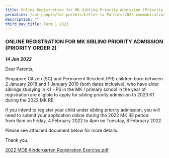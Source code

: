 ```yaml
---
title: Online Registration for MK Sibling Priority Admission (Priority Order 2)
permalink: /our-people/for-parents/Letter-to-Parents/2022-communications/Term-1-2022/14Jan2022/
description: ""
third_nav_title: Term 1 2023
---
```


### ONLINE REGISTRATION FOR MK SIBLING PRIORITY ADMISSION (PRIORITY ORDER 2)
***14 Jan 2022***

Dear Parents,

Singapore Citizen (SC) and Permanent Resident (PR) children born between 2 January 2018 and 1 January 2019 (both dates inclusive), who have elder siblings studying in K1 - P6 in the MK / primary school in the year of registration are eligible to apply for sibling priority admission to 2023 K1 during the 2022 MK RE.

If you intend to register your child under sibling priority admission, you will need to submit your application online during the 2022 MK RE period from 9am on Friday, 4 February 2022 to 4pm on Tuesday, 8 February 2022.

Please see attached document below for more details.

Thank you.

  

[2022 MOE Kindergarten Registration Exercise.pdf](/files/2022%20MOE%20Kindergarten%20Registration%20Exercise.pdf)